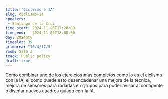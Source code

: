 ```yaml
---
title: "Ciclismo e IA"
slug: ciclismo-ia
speakers:
 - Santiago de la Cruz
time_start: 2024-11-05T17:20:00
time_end:   2024-11-05T18:00:00
day: 2024mty
timeslot: 39
gridarea: "16/4/17/5"
room: Sala 3
track: Public policy
draft: true
---
```



Como combinar uno de los ejercicios mas completos como lo es el ciclismo con la IA, el como puede esto desencadenar una mejora de la tecnica, mejora de sensores para rodadas en grupos para poder avisar al contigente o diseñar nuevos cuadros guiado con la IA.